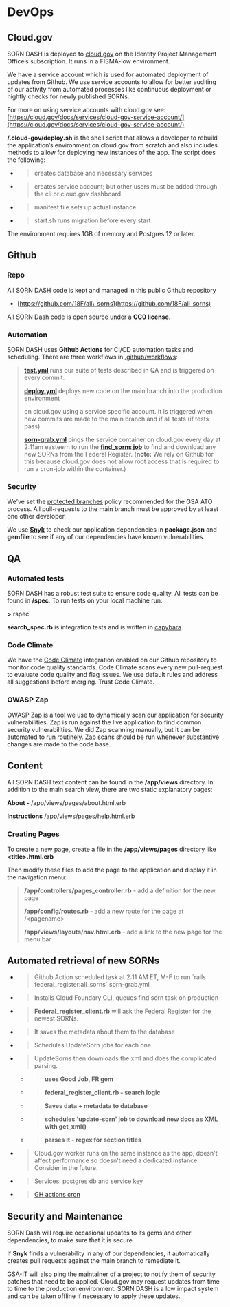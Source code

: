 # DevOps

## Cloud.gov

SORN DASH is deployed to
[cloud.gov](https://cloud.gov/) on the
Identity Project Management Office’s subscription. It runs in a
FISMA-low environment.

We have a service account which is used for automated deployment of
updates from Github. We use service accounts to allow for better
auditing of our activity from automated processes like continuous
deployment or nightly checks for newly published SORNs.

For more on using service accounts with cloud.gov see:
[https://cloud.gov/docs/services/cloud-gov-service-account/](https://cloud.gov/docs/services/cloud-gov-service-account/)

**/.cloud-gov/deploy.sh** is the shell script that allows a developer to
rebuild the application’s environment on cloud.gov from scratch and also
includes methods to allow for deploying new instances of the app. The
script does the following:

  - > creates database and necessary services

  - > creates service account; but other users must be added through the
    > cli or cloud.gov dashboard.

  - > manifest file sets up actual instance

  - > start.sh runs migration before every start

The environment requires 1GB of memory and Postgres 12 or later.

## Github

### **Repo**

All SORN DASH code is kept and managed in this public Github repository

* [https://github.com/18F/all\_sorns](https://github.com/18F/all_sorns)

All SORN Dash code is open source under a **CC0 license**.

### **Automation**

SORN DASH uses **Github Actions** for CI/CD automation tasks and
scheduling. There are three workflows in
[.github/workflows](https://github.com/18F/all_sorns/tree/main/.github/workflows):

> [**test.yml**](https://github.com/18F/all_sorns/blob/main/.github/workflows/test.yml)
> runs our suite of tests described in QA and is triggered on every
> commit.
>
> [**deploy.yml**](https://github.com/18F/all_sorns/blob/main/.github/workflows/deploy.yml)
> deploys new code on the main branch into the production environment
>
> on cloud.gov using a service specific account. It is triggered when
> new commits are made to the main branch and if all tests (if tests
> pass).
>
> [**sorn-grab.yml**](https://github.com/18F/all_sorns/blob/main/.github/workflows/sorn-grab.yml) pings the service container on cloud.gov
> every day at 2:11am easteern to run the [**find_sorns job**](https://github.com/18F/all_sorns/blob/main/app/jobs/find_sorns_job.rb) to find and download any
> new SORNs from the Federal Register. (**note:** We rely on Github for
> this because cloud.gov does not allow root access that is required to
> run a cron-job within the container.)

### **Security**

We’ve set the [protected
branches](https://docs.github.com/en/github/administering-a-repository/about-protected-branches)
policy recommended for the GSA ATO process. All pull-requests to the
main branch must be approved by at least one other developer.

We use
[**Snyk**](https://github.com/snyk/snyk)
to check our application dependencies in **package.json** and
**gemfile** to see if any of our dependencies have known
vulnerabilities.

## QA

### **Automated tests**

SORN DASH has a robust test suite to ensure code quality. All tests can
be found in **/spec**. To run tests on your local machine run:

**\>** rspec

**search\_spec.rb** is integration tests and is written in
[capybara](https://github.com/teamcapybara/capybara).

### **Code Climate**

We have the [Code
Climate](https://codeclimate.com/github/18F/all_sorns)
integration enabled on our Github repository to monitor code quality
standards. Code Climate scans every new pull-request to evaluate code
quality and flag issues. We use default rules and address all
suggestions before merging. Trust Code Climate.

### **OWASP Zap**

[OWASP
Zap](https://owasp.org/www-project-zap/) is a tool we use to
dynamically scan our application for security vulnerabilities. Zap is
run against the live application to find common security
vulnerabilities. We did Zap scanning manually, but it can be automated
to run routinely. Zap scans should be run whenever substantive changes
are made to the code base.

## Content

All SORN DASH text content can be found in the **/app/views** directory.
In addition to the main search view, there are two static explanatory
pages:

**About -** /app/views/pages/about.html.erb

**Instructions** /app/views/pages/help.html.erb



### **Creating Pages**

To create a new page, create a file in the **/app/views/pages**
directory like **\<title\>.html.erb**

Then modify these files to add the page to the application and display
it in the navigation menu:

> **/app/controllers/pages\_controller.rb** - add a definition for the
> new page
>
> **/app/config/routes.rb** - add a new route for the page at
> /\<pagename\>
>
> **/app/views/layouts/nav.html.erb** - add a link to the new page for
> the menu bar

## Automated retrieval of new SORNs

  - > Github Action scheduled task at 2:11 AM ET, M-F to run \`rails
    > federal\_register:all\_sorns\` sorn-grab.yml

  - > Installs Cloud Foundary CLI, queues find sorn task on production

  - > **Federal\_register\_client.rb** will ask the Federal Register for
    > the newest SORNs.

  - > It saves the metadata about them to the database

  - > Schedules UpdateSorn jobs for each one.

  - > UpdateSorns then downloads the xml and does the complicated
    > parsing.

      - > **uses Good Job, FR gem**

      - > **federal\_register\_client.rb - search logic**

      - > **Saves data + metadata to database**

      - > **schedules 'update-sorn' job to download new docs as XML with
        > get\_xml()**

      - > **parses it - regex for section titles**

<!-- end list -->

  - > Cloud.gov worker runs on the same instance as the app, doesn't
    > affect performance so doesn't need a dedicated instance. Consider
    > in the future.

  - > Services: postgres db and service key

  - > [GH actions
    > cron](https://meet.google.com/linkredirect?authuser=0&dest=https%3A%2F%2Fdocs.github.com%2Fen%2Factions%2Freference%2Fevents-that-trigger-workflows%23scheduled-events)

## Security and Maintenance

SORN Dash will require occasional updates to its gems and other
dependencies, to make sure that it is secure.

If **Snyk** finds a vulnerability in any of our dependencies, it
automatically creates pull requests against the main branch to remediate
it.

GSA-IT will also ping the maintainer of a project to notify them of
security patches that need to be applied. Cloud.gov may request updates
from time to time to the production environment. SORN DASH is a low
impact system and can be taken offline if necessary to apply these
updates.
